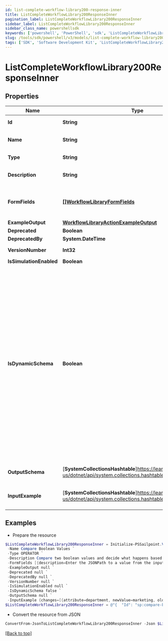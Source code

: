 ```yaml
---
id: list-complete-workflow-library200-response-inner
title: ListCompleteWorkflowLibrary200ResponseInner
pagination_label: ListCompleteWorkflowLibrary200ResponseInner
sidebar_label: ListCompleteWorkflowLibrary200ResponseInner
sidebar_class_name: powershellsdk
keywords: ['powershell', 'PowerShell', 'sdk', 'ListCompleteWorkflowLibrary200ResponseInner', 'ListCompleteWorkflowLibrary200ResponseInner'] 
slug: /tools/sdk/powershell/v3/models/list-complete-workflow-library200-response-inner
tags: ['SDK', 'Software Development Kit', 'ListCompleteWorkflowLibrary200ResponseInner', 'ListCompleteWorkflowLibrary200ResponseInner']
---
```



# ListCompleteWorkflowLibrary200ResponseInner

## Properties

Name | Type | Description | Notes
------------ | ------------- | ------------- | -------------
**Id** | **String** | Operator ID. | [optional] 
**Name** | **String** | Operator friendly name | [optional] 
**Type** | **String** | Operator type | [optional] 
**Description** | **String** | Description of the operator | [optional] 
**FormFields** | [**[]WorkflowLibraryFormFields**](workflow-library-form-fields) | One or more inputs that the operator accepts | [optional] 
**ExampleOutput** | [**WorkflowLibraryActionExampleOutput**](workflow-library-action-example-output) |  | [optional] 
**Deprecated** | **Boolean** |  | [optional] 
**DeprecatedBy** | **System.DateTime** |  | [optional] 
**VersionNumber** | **Int32** | Version number | [optional] 
**IsSimulationEnabled** | **Boolean** |  | [optional] 
**IsDynamicSchema** | **Boolean** | Determines whether the dynamic output schema is returned in place of the action's output schema. The dynamic schema lists non-static properties, like properties of a workflow form where each form has different fields. These will be provided dynamically based on available form fields. | [optional] 
**OutputSchema** | [**SystemCollectionsHashtable**]https://learn.microsoft.com/en-us/dotnet/api/system.collections.hashtable?view=net-9.0 | Example output schema | [optional] 
**InputExample** | [**SystemCollectionsHashtable**]https://learn.microsoft.com/en-us/dotnet/api/system.collections.hashtable?view=net-9.0 | Example trigger payload if applicable | [optional] 

## Examples

- Prepare the resource
```powershell
$ListCompleteWorkflowLibrary200ResponseInner = Initialize-PSSailpoint.V3ListCompleteWorkflowLibrary200ResponseInner  -Id sp:compare-boolean `
 -Name Compare Boolean Values `
 -Type OPERATOR `
 -Description Compare two boolean values and decide what happens based on the result. `
 -FormFields [{description=Enter the JSONPath to a value from the input to compare to Variable B., helpText=, label=Variable A, name=variableA.$, required=true, type=text}, {helpText=Select an operation., label=Operation, name=operator, options=[{label=Equals, value=BooleanEquals}], required=true, type=select}, {description=Enter the JSONPath to a value from the input to compare to Variable A., helpText=, label=Variable B, name=variableB.$, required=false, type=text}, {description=Enter True or False., helpText=, label=Variable B, name=variableB, required=false, type=text}] `
 -ExampleOutput null `
 -Deprecated null `
 -DeprecatedBy null `
 -VersionNumber null `
 -IsSimulationEnabled null `
 -IsDynamicSchema false `
 -OutputSchema null `
 -InputExample {changes=[{attribute=department, newValue=marketing, oldValue=sales}, {attribute=manager, newValue={id=ee769173319b41d19ccec6c235423236c, name=mean.guy, type=IDENTITY}, oldValue={id=ee769173319b41d19ccec6c235423237b, name=nice.guy, type=IDENTITY}}, {attribute=email, newValue=john.doe@gmail.com, oldValue=john.doe@hotmail.com}], identity={id=ee769173319b41d19ccec6cea52f237b, name=john.doe, type=IDENTITY}}
$ListCompleteWorkflowLibrary200ResponseInner = @"{  "Id": "sp:compare-boolean", "Name": "Compare Boolean Values", "Type": "OPERATOR", "Description": "Compare two boolean values and decide what happens based on the result.", "FormFields": [{"description":"Enter the JSONPath to a value from the input to compare to Variable B.", "helpText":null, "label":"Variable A", "name": "variableA.$", "required": true, "type": "text}"}, {"helpText":"Select an operation.", "label": "Operation", "name": "operator", "options":[{"label": "Equals", "value": "BooleanEquals}]", "required": true, "type": "select}"}, {"description":"Enter the JSONPath to a value from the input to compare to Variable A.", "helpText":null, "label":"Variable B", "name": "variableB.$", "required": false, "type": "text}"}, {"description":"Enter True or False.", "helpText":null, "label":"Variable B", "name": "variableB", "required": false, "type": "text}]", "ExampleOutput": null, "Deprecated": null, "DeprecatedBy": null, "VersionNumber": null, "IsSimulationEnabled": null, "IsDynamicSchema": false, "OutputSchema": null, "InputExample": {"changes":[{"attribute": "department", "newValue": "marketing", "oldValue": "sales}"}, {"attribute": "manager", "newValue":{"id": "ee769173319b41d19ccec6c235423236c", "name": "mean.guy", "type": "IDENTITY}", "oldValue":{"id": "ee769173319b41d19ccec6c235423237b", "name": "nice.guy", "type": "IDENTITY}}"}}}, {"attribute": "email", "newValue": "john.doe@gmail.com", "oldValue": "john.doe@hotmail.com}]", "identity":{"id": "ee769173319b41d19ccec6cea52f237b", "name": "john.doe", "type": "IDENTITY}}" }}]}}]}]}"@
```

- Convert the resource from JSON
```powershell
ConvertFrom-JsonToListCompleteWorkflowLibrary200ResponseInner -Json $ListCompleteWorkflowLibrary200ResponseInner
```


[[Back to top]](#) 


